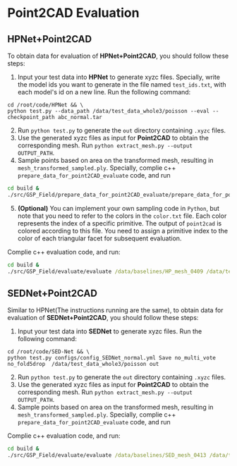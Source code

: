 # Point2CAD Evaluation

## **HPNet+Point2CAD**

To obtain data for evaluation of **HPNet+Point2CAD**, you should follow these steps:

1.  Input your test data into **HPNet** to generate xyzc files. Specially, write the model ids you want to generate in the file named `test_ids.txt`, with each model's id on a new line. Run the following command: 
```
cd /root/code/HPNet && \
python test.py --data_path /data/test_data_whole3/poisson --eval --checkpoint_path abc_normal.tar 
```
2.  Run `python test.py` to generate the `out` directory containing `.xyzc` files.
3.  Use the generated xyzc files as input for **Point2CAD** to obtain the corresponding mesh. Run `python extract_mesh.py --output OUTPUT_PATH`.
4.  Sample points based on area on the transformed mesh, resulting in `mesh_transformed_sampled.ply`. Specially, complie c++ `prepare_data_for_point2CAD_evaluate` code, and run 
```cmd
cd build &  
./src/GSP_Field/prepare_data_for_point2CAD_evaluate/prepare_data_for_point2CAD_evaluate POINT2CAD_ROOT/OUTPUT_PATH POINT2CAD_ROOT/OUTPUT_PATH
```
5. **(Optional)** You can implement your own sampling code in `Python`, but note that you need to refer to the colors in the `color.txt` file. Each color represents the index of a specific primitive. The output of `point2cad` is colored according to this file. You need to assign a primitive index to the color of each triangular facet for subsequent evaluation.

Complie c++ evaluation code, and run:
```cmd
cd build & 
./src/GSP_Field/evaluate/evaluate /data/baselines/HP_mesh_0409 /data/test_data_whole3/gt /data/baselines/misc/HP_eval_0409 --point2CAD_input --chamfer --matched --dist -1
```

## **SEDNet+Point2CAD**

Similar to HPNet(The instructions running are the same), to obtain data for evaluation of **SEDNet+Point2CAD**, you should follow these steps:

1.  Input your test data into **SEDNet** to generate xyzc files. Run the following command: 
```
cd /root/code/SED-Net && \
python test.py configs/config_SEDNet_normal.yml Save no_multi_vote no_fold5drop  /data/test_data_whole3/poisson out
```
2.  Run `python test.py` to generate the `out` directory containing `.xyzc` files.
3.  Use the generated xyzc files as input for **Point2CAD** to obtain the corresponding mesh. Run `python extract_mesh.py --output OUTPUT_PATH`.
4.  Sample points based on area on the transformed mesh, resulting in `mesh_transformed_sampled.ply`. Specially, complie c++ `prepare_data_for_point2CAD_evaluate` code, and run 

Complie c++ evaluation code, and run:
```cmd
cd build & 
./src/GSP_Field/evaluate/evaluate /data/baselines/SED_mesh_0413 /data/test_data_whole3/gt /data/baselines/misc/SED_eval_0413 --point2CAD_input --chamfer --matched --dist -1
```